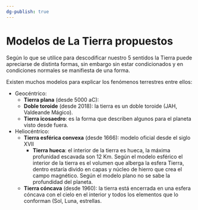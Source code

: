 ```yaml
---
dg-publish: true
---
```


# Modelos de La Tierra propuestos

Según lo que se utilice para descodificar nuestro 5 sentidos la Tierra puede apreciarse de distinta formas, sin embargo sin estar condicionados y en condiciones normales se manifiesta de una forma.

Existen muchos modelos para explicar los fenómenos terrestres entre ellos:
- Geocéntrico:
	- **Tierra plana** (desde 5000 aC): 
	- **Doble toroide** (desde 2018): la tierra es un doble toroide (JAH, Valdeande Mágico).
	- **Tierra icosaedro**: es la forma que describen algunos para el planeta visto desde fuera.
- Heliocéntrico:
	- **Tierra esférica convexa** (desde 1666): modelo oficial desde el siglo XVII
		- **Tierra hueca**: el interior de la tierra es hueca, la máxima profunidad escavada son 12 Km. Según el modelo esférico el interior de la tierra es el volumen que alberga la esfera Tierra, dentro estaría divido en capas y núcleo de hierro que crea el campo magnético. Según el modelo plano no se sabe la profundidad del planeta.
	- **Tierra cóncava** (desde 1960): la tierra está encerrada en una esfera cóncava con el cielo en el interior y todos los elementos que lo conforman (Sol, Luna, estrellas.

